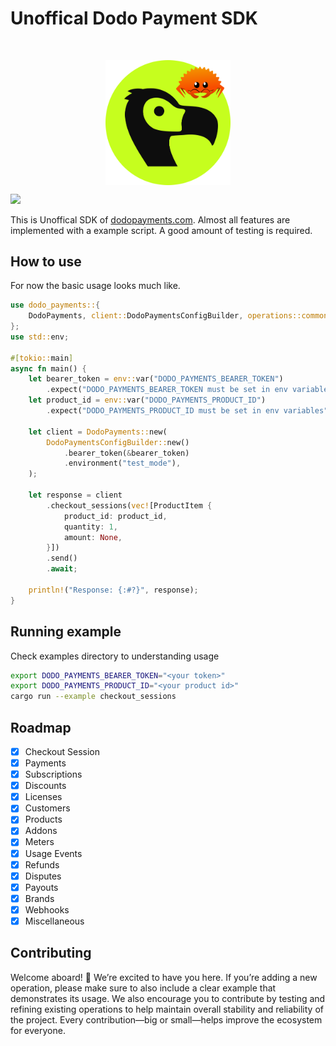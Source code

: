 # Unoffical Dodo Payment SDK

<br/>
<p align="center">
<img width="200" height="" alt="Image" src="./dodo.png" align="center"/>
</p>

[![](https://img.shields.io/crates/v/dodo_payments.svg?style=flat-square)](https://crates.io/crates/dodo_payments)

This is Unoffical SDK of [dodopayments.com](https://dodopayments.com/). Almost all features are implemented with a example script. A good amount of testing is required.

## How to use

For now the basic usage looks much like.

```rust
use dodo_payments::{
    DodoPayments, client::DodoPaymentsConfigBuilder, operations::common::structs::ProductItem,
};
use std::env;

#[tokio::main]
async fn main() {
    let bearer_token = env::var("DODO_PAYMENTS_BEARER_TOKEN")
        .expect("DODO_PAYMENTS_BEARER_TOKEN must be set in env variables");
    let product_id = env::var("DODO_PAYMENTS_PRODUCT_ID")
        .expect("DODO_PAYMENTS_PRODUCT_ID must be set in env variables");

    let client = DodoPayments::new(
        DodoPaymentsConfigBuilder::new()
            .bearer_token(&bearer_token)
            .environment("test_mode"),
    );

    let response = client
        .checkout_sessions(vec![ProductItem {
            product_id: product_id,
            quantity: 1,
            amount: None,
        }])
        .send()
        .await;

    println!("Response: {:#?}", response);
}
```

## Running example

Check examples directory to understanding usage

```bash
export DODO_PAYMENTS_BEARER_TOKEN="<your token>"
export DODO_PAYMENTS_PRODUCT_ID="<your product id>"
cargo run --example checkout_sessions
```

## Roadmap

- [x] Checkout Session
- [x] Payments
- [x] Subscriptions
- [x] Discounts
- [x] Licenses
- [x] Customers
- [x] Products
- [x] Addons
- [x] Meters
- [x] Usage Events
- [x] Refunds
- [x] Disputes
- [x] Payouts
- [x] Brands
- [x] Webhooks
- [x] Miscellaneous

## Contributing

Welcome aboard! 🎉 We’re excited to have you here. If you’re adding a new operation, please make sure to also include a clear example that demonstrates its usage. We also encourage you to contribute by testing and refining existing operations to help maintain overall stability and reliability of the project. Every contribution—big or small—helps improve the ecosystem for everyone.
